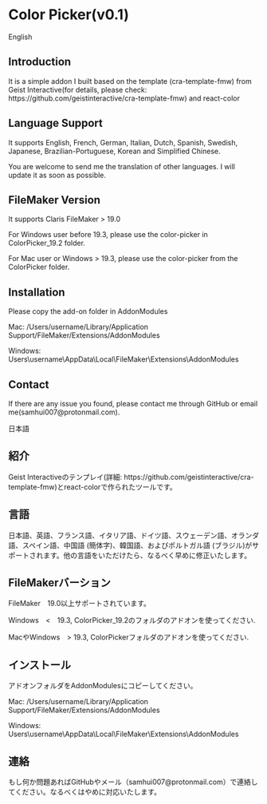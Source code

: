 <h1>Color Picker(v0.1)</h1>

English

<h2>Introduction</h2>
It is a simple addon I built based on the template (cra-template-fmw) from Geist Interactive(for details, please check: https://github.com/geistinteractive/cra-template-fmw) and react-color

<h2>Language Support</h2>
It supports English, French, German, Italian, Dutch, Spanish, Swedish, Japanese, Brazilian-Portuguese, Korean and Simplified Chinese.

You are welcome to send me the translation of other languages. I will update it as soon as possible.

<h2>FileMaker Version</h2>
It supports Claris FileMaker > 19.0

For Windows user before 19.3, please use the color-picker in ColorPicker_19.2 folder.

For Mac user or Windows > 19.3, please use the color-picker from the ColorPicker folder.

<h2>Installation</h2>
Please copy the add-on folder in AddonModules

Mac: /Users/username/Library/Application Support/FileMaker/Extensions/AddonModules

Windows: Users\username\AppData\Local\FileMaker\Extensions\AddonModules

<h2>Contact</h2>
If there are any issue you found, please contact me through GitHub or email me(samhui007@protonmail.com).

日本語
<h2>紹介</h2>
Geist Interactiveのテンプレイ(詳細: https://github.com/geistinteractive/cra-template-fmw)とreact-colorで作られたツールです。

<h2>言語</h2>
日本語、英語、フランス語、イタリア語、ドイツ語、スウェーデン語、オランダ語、スペイン語、中国語 (簡体字)、韓国語、およびポルトガル語 (ブラジル)がサポートされます。他の言語をいただけたら、なるべく早めに修正いたします。

<h2>FileMakerバーション</h2>
FileMaker　19.0以上サポートされています。

Windows　<　19.3, ColorPicker_19.2のフォルダのアドオンを使ってください.

MacやWindows　> 19.3, ColorPickerフォルダのアドオンを使ってください.

<h2>インストール</h2>
アドオンフォルダをAddonModulesにコピーしてください。

Mac: /Users/username/Library/Application Support/FileMaker/Extensions/AddonModules

Windows: Users\username\AppData\Local\FileMaker\Extensions\AddonModules

<h2>連絡</h2>
もし何か問題あればGitHubやメール（samhui007@protonmail.com）で連絡してください。なるべくはやめに対応いたします。

